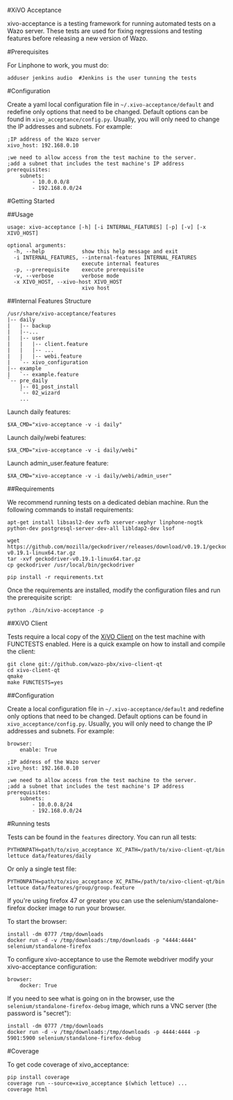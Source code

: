 #XiVO Acceptance

xivo-acceptance is a testing framework for running automated tests on a Wazo
server. These tests are used for fixing regressions and testing features before
releasing a new version of Wazo.


#Prerequisites

For Linphone to work, you must do:

    adduser jenkins audio  #Jenkins is the user tunning the tests


#Configuration

Create a yaml local configuration file in ```~/.xivo-acceptance/default``` and
redefine only options that need to be changed. Default options can be found in
```xivo_acceptance/config.py```. Usually, you will only need to change the IP
addresses and subnets. For example:

    ;IP address of the Wazo server
    xivo_host: 192.168.0.10

    ;we need to allow access from the test machine to the server.
    ;add a subnet that includes the test machine's IP address
    prerequisites:
        subnets: 
			- 10.0.0.0/8
			- 192.168.0.0/24


#Getting Started

##Usage

	usage: xivo-acceptance [-h] [-i INTERNAL_FEATURES] [-p] [-v] [-x XIVO_HOST]
	
	optional arguments:
	  -h, --help            show this help message and exit
	  -i INTERNAL_FEATURES, --internal-features INTERNAL_FEATURES
	                        execute internal features
	  -p, --prerequisite    execute prerequisite
	  -v, --verbose         verbose mode
	  -x XIVO_HOST, --xivo-host XIVO_HOST
	                        xivo host

##Internal Features Structure

    /usr/share/xivo-acceptance/features
    |-- daily
    |   |-- backup
    |   |--...
    |   |-- user
    |   |   |-- client.feature
    |   |   |-- ...
    |   |   |-- webi.feature
    |   `-- xivo_configuration
    |-- example
    |   `-- example.feature
    `-- pre_daily
        |-- 01_post_install
        `-- 02_wizard
        ...

Launch daily features:

    $XA_CMD="xivo-acceptance -v -i daily"

Launch daily/webi features:

    $XA_CMD="xivo-acceptance -v -i daily/webi"

Launch admin_user.feature feature:

    $XA_CMD="xivo-acceptance -v -i daily/webi/admin_user"


##Requirements

We recommend running tests on a dedicated debian machine. Run the following
commands to install requirements:

    apt-get install libsasl2-dev xvfb xserver-xephyr linphone-nogtk python-dev postgresql-server-dev-all libldap2-dev lsof

    wget https://github.com/mozilla/geckodriver/releases/download/v0.19.1/geckodriver-v0.19.1-linux64.tar.gz
    tar -xvf geckodriver-v0.19.1-linux64.tar.gz
    cp geckodriver /usr/local/bin/geckodriver

    pip install -r requirements.txt

Once the requirements are installed, modify the configuration files and run the prerequisite script:

    python ./bin/xivo-acceptance -p


##XiVO Client

Tests require a local copy of the [XiVO Client](http://github.com/wazo-pbx/xivo-client-qt)
on the test machine with FUNCTESTS enabled. Here is a quick example on how to
install and compile the client:

    git clone git://github.com/wazo-pbx/xivo-client-qt
    cd xivo-client-qt
    qmake
    make FUNCTESTS=yes


##Configuration

Create a local configuration file in ```~/.xivo-acceptance/default``` and
redefine only options that need to be changed. Default options can be found in
```xivo_acceptance/config.py```. Usually, you will only need to change the IP
addresses and subnets. For example:

    browser:
        enable: True

    ;IP address of the Wazo server
    xivo_host: 192.168.0.10

    ;we need to allow access from the test machine to the server.
    ;add a subnet that includes the test machine's IP address
    prerequisites:
    	subnets:
			- 10.0.0.8/24
			- 192.168.0.0/24


#Running tests

Tests can be found in the ```features``` directory. You can run all tests:

    PYTHONPATH=path/to/xivo_acceptance XC_PATH=/path/to/xivo-client-qt/bin lettuce data/features/daily

Or only a single test file:

    PYTHONPATH=path/to/xivo_acceptance XC_PATH=/path/to/xivo-client-qt/bin lettuce data/features/group/group.feature


If you're using firefox 47 or greater you can use the selenium/standalone-firefox docker image
to run your browser.

To start the browser:

    install -dm 0777 /tmp/downloads
    docker run -d -v /tmp/downloads:/tmp/downloads -p "4444:4444" selenium/standalone-firefox


To configure xivo-acceptance to use the Remote webdriver modify your xivo-acceptance configuration:

    browser:
        docker: True


If you need to see what is going on in the browser, use the `selenium/standalone-firefox-debug` image, which runs a VNC server (the password is "secret"):

    install -dm 0777 /tmp/downloads
    docker run -d -v /tmp/downloads:/tmp/downloads -p 4444:4444 -p 5901:5900 selenium/standalone-firefox-debug


#Coverage

To get code coverage of xivo_acceptance:

    pip install coverage
    coverage run --source=xivo_acceptance $(which lettuce) ...
    coverage html
